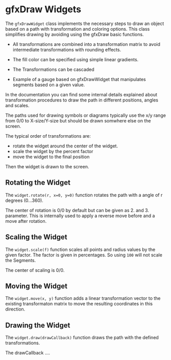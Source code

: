 # gfxDraw Widgets

The `gfxDrawWidget` class implements the necessary steps to draw an object based on a path with transformation and
coloring options. This class simplifies drawing by avoiding using the gfxDraw basic functions.

* All transformations are combined into a transformation matrix to avoid intermediate transformations with rounding
  effects.
* The fill color can be specified using simple linear gradients.
* The Transformations can be cascaded

* Example of a gauge based on gfxDrawWidget that manipulates segments based on a given value.
<!-- * Several Widget Examples ... ??? -->

In the documentation you can find some internal details explained about transformation procedures to draw the path in different
positions, angles and scales.

The paths used for drawing symbols or diagrams typically use the x/y range from 0/0 to X-size/Y-size but should be drawn
somwhere else on the screen.

The typical order of transformations are:

* rotate the widget around the center of the widget.
* scale the widget  by the percent factor
* move the widget to the final position

Then the widget is drawn to the screen.

## Rotating the Widget

The `widget.rotate(r, x=0, y=0)` function rotates the path with a angle of r degrees (0...360).

The center of rotation is 0/0 by default but can be given as 2.  and 3.  parameter.  This is internally used to apply a
reverse move before and a move after rotation.

## Scaling the Widget

The `widget.scale(f)` function scales all points and radius values by the given factor.  The factor is
given in percentages.  So using `100` will not scale the Segments.

The center of scaling is 0/0.

## Moving the Widget

The `widget.move(x, y)` function adds a linear transformation vector to the existing transformaton matrix to move the resulting
coordinates in this direction.

## Drawing the Widget

The `widget.draw(drawCallback)` function draws the path with the defined transformations.

The drawCallback ....

<!-- ## Set the Border Color

## Set the Fill Color

## Set a Fill gradient Colors -->
